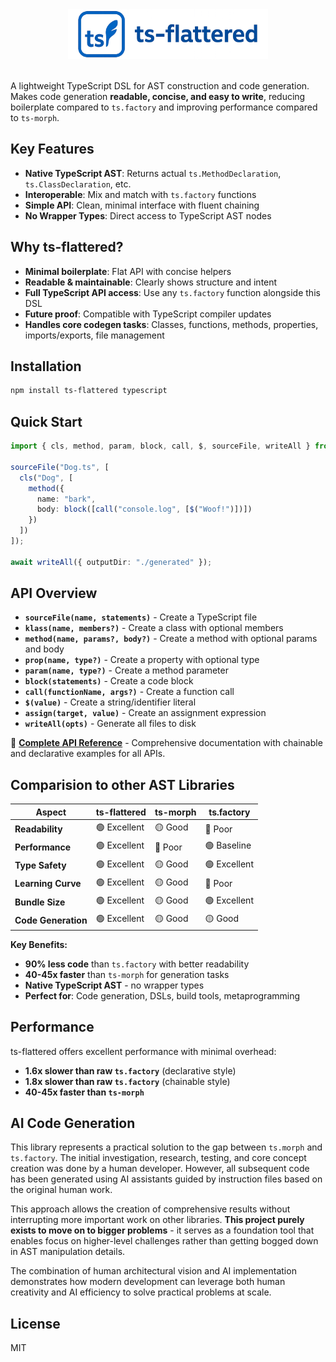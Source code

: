 <center><img src="banner.webp" width="320px"/></center>
<br/>

A lightweight TypeScript DSL for AST construction and code generation. Makes code generation **readable, concise, and easy to write**, reducing boilerplate compared to `ts.factory` and improving performance compared to `ts-morph`.

## Key Features

- **Native TypeScript AST**: Returns actual `ts.MethodDeclaration`, `ts.ClassDeclaration`, etc.
- **Interoperable**: Mix and match with `ts.factory` functions
- **Simple API**: Clean, minimal interface with fluent chaining
- **No Wrapper Types**: Direct access to TypeScript AST nodes

## Why ts-flattered?

- **Minimal boilerplate**: Flat API with concise helpers
- **Readable & maintainable**: Clearly shows structure and intent
- **Full TypeScript API access**: Use any `ts.factory` function alongside this DSL
- **Future proof**: Compatible with TypeScript compiler updates
- **Handles core codegen tasks**: Classes, functions, methods, properties, imports/exports, file management

## Installation

```bash
npm install ts-flattered typescript
```

## Quick Start

```typescript
import { cls, method, param, block, call, $, sourceFile, writeAll } from "ts-flattered";

sourceFile("Dog.ts", [
  cls("Dog", [
    method({
      name: "bark",
      body: block([call("console.log", [$("Woof!")])])
    })
  ])
]);

await writeAll({ outputDir: "./generated" });
```

## API Overview

- **`sourceFile(name, statements)`** - Create a TypeScript file
- **`klass(name, members?)`** - Create a class with optional members
- **`method(name, params?, body?)`** - Create a method with optional params and body
- **`prop(name, type?)`** - Create a property with optional type
- **`param(name, type?)`** - Create a method parameter
- **`block(statements)`** - Create a code block
- **`call(functionName, args?)`** - Create a function call
- **`$(value)`** - Create a string/identifier literal
- **`assign(target, value)`** - Create an assignment expression
- **`writeAll(opts)`** - Generate all files to disk

📖 **[Complete API Reference](API.md)** - Comprehensive documentation with chainable and declarative examples for all APIs.

## Comparision to other AST Libraries

| Aspect | ts-flattered | ts-morph | ts.factory |
|--------|-------------|----------|------------|
| **Readability** | 🟢 Excellent | 🟡 Good | 🔴 Poor |
| **Performance** | 🟢 Excellent | 🔴 Poor | 🟢 Baseline |
| **Type Safety** | 🟢 Excellent | 🟡 Good | 🟢 Excellent |
| **Learning Curve** | 🟢 Excellent | 🟡 Good | 🔴 Poor |
| **Bundle Size** | 🟢 Excellent | 🟡 Good | 🟢 Excellent |
| **Code Generation** | 🟢 Excellent | 🟡 Good | 🟡 Good |

**Key Benefits:**
- **90% less code** than `ts.factory` with better readability
- **40-45x faster** than `ts-morph` for generation tasks
- **Native TypeScript AST** - no wrapper types
- **Perfect for**: Code generation, DSLs, build tools, metaprogramming

## Performance

ts-flattered offers excellent performance with minimal overhead:

- **1.6x slower than raw `ts.factory`** (declarative style)
- **1.8x slower than raw `ts.factory`** (chainable style)
- **40-45x faster than `ts-morph`**

## AI Code Generation

This library represents a practical solution to the gap between `ts.morph` and `ts.factory`. The initial investigation, research, testing, and core concept creation was done by a human developer. However, all subsequent code has been generated using AI assistants guided by instruction files based on the original human work.

This approach allows the creation of comprehensive results without interrupting more important work on other libraries. **This project purely exists to move on to bigger problems** - it serves as a foundation tool that enables focus on higher-level challenges rather than getting bogged down in AST manipulation details.

The combination of human architectural vision and AI implementation demonstrates how modern development can leverage both human creativity and AI efficiency to solve practical problems at scale.

## License

MIT
